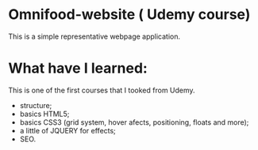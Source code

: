# Omnifood-website ( Udemy course) 
This is a simple representative webpage application. 

# What have I learned: 
This is one of the first courses that I tooked from Udemy. 
- structure;
- basics HTML5;
- basics CSS3 (grid system, hover afects, positioning, floats and more);
- a little of JQUERY for effects;
- SEO.


